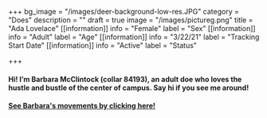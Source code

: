 +++
bg_image = "/images/deer-background-low-res.JPG"
category = "Does"
description = ""
draft = true
image = "/images/pictureg.png"
title = "Ada Lovelace"
[[information]]
info = "Female"
label = "Sex"
[[information]]
info = "Adult"
label = "Age"
[[information]]
info = "3/22/21"
label = "Tracking Start Date"
[[information]]
info = "Active"
label = "Status"

+++
#### Hi! I’m Barbara McClintock (collar 84193), an adult doe who loves the hustle and bustle of the center of campus. Say hi if you see me around!

#### [See Barbara's movements by clicking here!](https://deer.siu.edu/maps/ID_84193.gif)